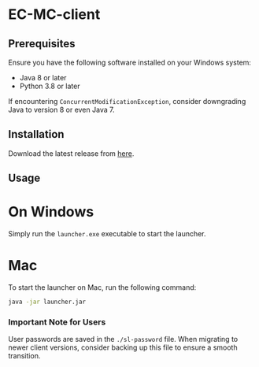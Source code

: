 # EC-MC-client

## Prerequisites
Ensure you have the following software installed on your Windows system:
- Java 8 or later
- Python 3.8 or later

If encountering `ConcurrentModificationException`, consider downgrading Java to version 8 or even Java 7.

## Installation
Download the latest release from [here](https://github.com/dmoke/EC-MC-client/releases/latest).

## Usage
# On Windows
Simply run the `launcher.exe` executable to start the launcher.

# Mac
To start the launcher on Mac, run the following command:
```bash
java -jar launcher.jar
```

### Important Note for Users
User passwords are saved in the `./sl-password` file. When migrating to newer client versions, consider backing up this file to ensure a smooth transition.
